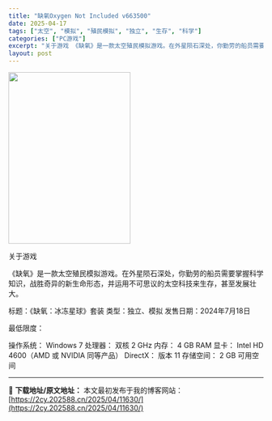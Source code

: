```yaml
---
title: "缺氧Oxygen Not Included v663500"
date: 2025-04-17
tags: ["太空", "模拟", "殖民模拟", "独立", "生存", "科学"]
categories: ["PC游戏"]
excerpt: "关于游戏 《缺氧》是一款太空殖民模拟游戏。在外星陨石深处，你勤劳的船员需要掌握科学知识，战胜奇异的新生命形态，并运用不可思议的太空科技来生存，甚至发展壮大。 标题：《缺氧：冰冻星球》套装 类型：独立、模拟 发售日期：2024年7月18日 最低限度： 操作系统： Windows 7 处理器： 双核 2&hellip;"
layout: post
---
```


<img class="aligncenter size-full wp-image-11631" src="https://2cy.202588.cn/wp-content/uploads/2025/04/2025041706044146.jpg" alt="" width="241" height="339" />

关于游戏

《缺氧》是一款太空殖民模拟游戏。在外星陨石深处，你勤劳的船员需要掌握科学知识，战胜奇异的新生命形态，并运用不可思议的太空科技来生存，甚至发展壮大。

标题：《缺氧：冰冻星球》套装
类型：独立、模拟
发售日期：2024年7月18日

最低限度：

操作系统： Windows 7
处理器： 双核 2 GHz
内存： 4 GB RAM
显卡： Intel HD 4600（AMD 或 NVIDIA 同等产品）
DirectX： 版本 11
存储空间： 2 GB 可用空间

---
📖 **下载地址/原文地址：** 本文最初发布于我的博客网站：[https://2cy.202588.cn/2025/04/11630/](https://2cy.202588.cn/2025/04/11630/)
